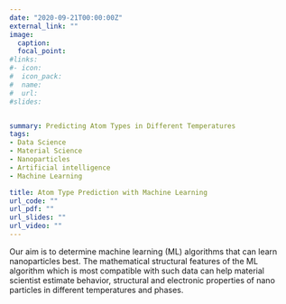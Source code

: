 ```yaml
---
date: "2020-09-21T00:00:00Z"
external_link: ""
image:
  caption: 
  focal_point: 
#links:
#- icon: 
#  icon_pack: 
#  name: 
#  url: 
#slides: 


summary: Predicting Atom Types in Different Temperatures 
tags:
- Data Science
- Material Science
- Nanoparticles
- Artificial intelligence
- Machine Learning

title: Atom Type Prediction with Machine Learning
url_code: ""
url_pdf: ""
url_slides: ""
url_video: ""
---
```


Our aim is to determine machine learning  (ML) algorithms that can learn nanoparticles best. The mathematical structural features of the ML algorithm which is most compatible with such data  can help material scientist estimate behavior, structural and electronic properties of nano particles in different temperatures and phases.
